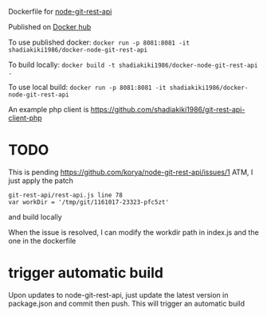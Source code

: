 Dockerfile for [node-git-rest-api](https://github.com/korya/node-git-rest-api)

Published on [Docker hub](https://hub.docker.com/r/shadiakiki1986/docker-node-git-rest-api/builds/)

To use published docker: `docker run -p 8081:8081 -it shadiakiki1986/docker-node-git-rest-api`

To build locally: `docker build -t shadiakiki1986/docker-node-git-rest-api .`

To use local build: `docker run -p 8081:8081 -it shadiakiki1986/docker-node-git-rest-api`

An example php client is https://github.com/shadiakiki1986/git-rest-api-client-php

# TODO
This is pending https://github.com/korya/node-git-rest-api/issues/1
ATM, I just apply the patch
```
git-rest-api/rest-api.js line 78
var workDir = '/tmp/git/1161017-23323-pfc5zt'
```
and build locally

When the issue is resolved, I can modify the workdir path in index.js and the one in the dockerfile

# trigger automatic build
Upon updates to node-git-rest-api, just update the latest version in package.json and commit then push.
This will trigger an automatic build
